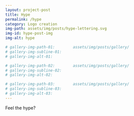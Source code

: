 ```yaml
---
layout: project-post
title: Hype
permalink: /hype
category: Logo creation
img-path: assets/img/posts/hype-lettering.svg
img-id: hype-post-img
img-alt: hype

# gallery-img-path-01:        assets/img/posts/gallery/
# gallery-img-subline-01:     
# gallery-img-alt-01:         

# gallery-img-path-02:        assets/img/posts/gallery/
# gallery-img-subline-02:     
# gallery-img-alt-02:         

# gallery-img-path-03:        assets/img/posts/gallery/
# gallery-img-subline-03:     
# gallery-img-alt-03:       
---
```


Feel the hype?